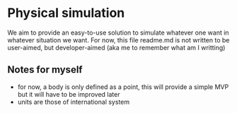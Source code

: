 # Physical simulation
We aim to provide an easy-to-use solution to simulate whatever one want in whatever situation we want.
For now, this file readme.md is not written to be user-aimed, but developer-aimed (aka me to remember what am I writting)

## Notes for myself
- for now, a body is only defined as a point, this will provide a simple MVP but it will have to be improved later
- units are those of international system